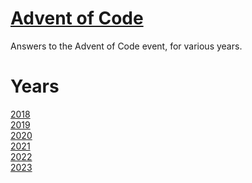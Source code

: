 # [Advent of Code](https://adventofcode.com/)

Answers to the Advent of Code event, for various years.

# Years

[2018](2018/)\
[2019](2019/)\
[2020](2020/)\
[2021](2021/)\
[2022](2022/)\
[2023](2023/)
